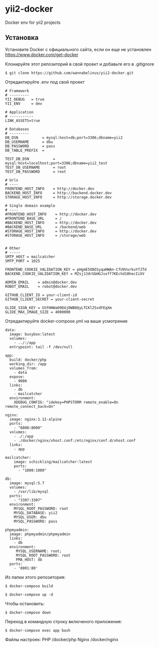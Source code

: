 # yii2-docker
Docker env for yii2 projects
## Установка
Установите Docker с официального сайта, если он еще не установлен
  https://www.docker.com/get-docker
  
Клонируйте этот репозиторий в свой проект и добавьте его в .gitignore

```$ git clone https://github.com/wannabelinus/yii2-docker.git ```

Отредактируйте .env под свой проект

```
# Framework
# ---------
YII_DEBUG   = true
YII_ENV     = dev

# Application
# -----------
LINK_ASSETS=true

# Databases
# ---------
DB_DSN           = mysql:host=db;port=3306;dbname=yii2
DB_USERNAME      = dbu
DB_PASSWORD      = pass
DB_TABLE_PREFIX  =

TEST_DB_DSN           = mysql:host=localhost;port=3306;dbname=yii2_test
TEST_DB_USERNAME      = root
TEST_DB_PASSWORD      = root

# Urls
# ----
FRONTEND_HOST_INFO    = http://docker.dev
BACKEND_HOST_INFO     = http://backend.docker.dev
STORAGE_HOST_INFO     = http://storage.docker.dev

# Single domain example
# ----
#FRONTEND_HOST_INFO    = http://docker.dev
#FRONTEND_BASE_URL     = /
#BACKEND_HOST_INFO     = http://docker.dev
#BACKEND_BASE_URL      = /backend/web
#STORAGE_HOST_INFO     = http://docker.dev
#STORAGE_HOST_INFO     = /storage/web


# Other
# -----
SMTP_HOST = mailcatcher
SMTP_PORT = 1025

FRONTEND_COOKIE_VALIDATION_KEY = pHgmE5O8O1yqaHWAn-CfU9VurkuYfJTd
BACKEND_COOKIE_VALIDATION_KEY = MZsjJJdrGbHGJvxff7KEchd10hecIiXV

ADMIN_EMAIL    = admin@docker.dev
ROBOT_EMAIL    = robot@docker.dev

GITHUB_CLIENT_ID = your-client-id
GITHUB_CLIENT_SECRET = your-client-secret

GLIDE_SIGN_KEY = GtFHHWa09D4jOWB8QyLTCKlZSvdFEqXm
GLIDE_MAX_IMAGE_SIZE = 4000000
````

Отредактируйте docker-compose.yml на ваше усмотрение 
```
data:
  image: busybox:latest
  volumes:
    - ../:/app
  entrypoint: tail -f /dev/null

app:
  build: docker/php
  working_dir: /app
  volumes_from:
    - data
  expose:
    - 9000
  links:
    - db
    - mailcatcher
  environment:
    XDEBUG_CONFIG: "idekey=PHPSTORM remote_enable=On remote_connect_back=On"

nginx:
  image: nginx:1.12-alpine
  ports:
    - "8000:8000"
  volumes:
    - ./:/app
    - ./docker/nginx/vhost.conf:/etc/nginx/conf.d/vhost.conf
  links:
    - app

mailcatcher:
    image: schickling/mailcatcher:latest
    ports:
      - "1080:1080"

db:
  image: mysql:5.7
  volumes:
    - /var/lib/mysql
  ports:
    - "3307:3307"
  environment:
    MYSQL_ROOT_PASSWORD: root
    MYSQL_DATABASE: yii2
    MYSQL_USER: dbu
    MYSQL_PASSWORD: pass

phpmyadmin:
  image: phpmyadmin/phpmyadmin
  links:
    - db
  environment:
     MYSQL_USERNAME: root;
     MYSQL_ROOT_PASSWORD: root
     PMA_HOST: db
  ports:
    - '8001:80'    

```

Из папки этого репозитория:

```$ docker-compose build```

```$ docker-compose up -d```

Чтобы остановить: 

```$ docker-compose down ```

Переход в командную строку включеного приложения:

``` $ docker-compose exec app bash ```

Файлы настроек: 
PHP
/docker/php
Nginx 
/docker/nginx





